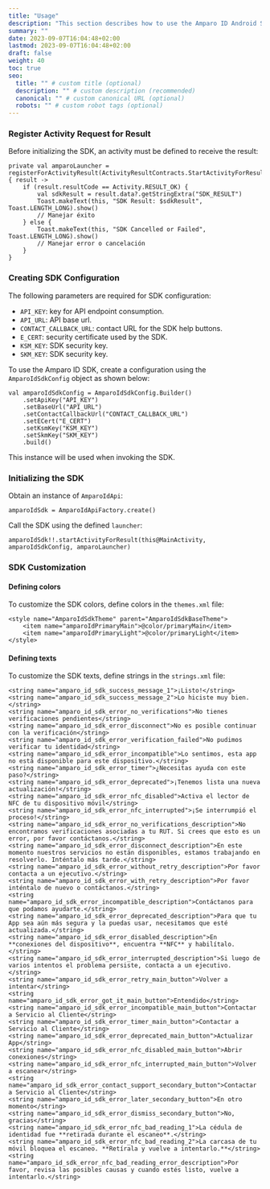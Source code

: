 ```yaml
---
title: "Usage"
description: "This section describes how to use the Amparo ID Android SDK."
summary: ""
date: 2023-09-07T16:04:48+02:00
lastmod: 2023-09-07T16:04:48+02:00
draft: false
weight: 40
toc: true
seo:
  title: "" # custom title (optional)
  description: "" # custom description (recommended)
  canonical: "" # custom canonical URL (optional)
  robots: "" # custom robot tags (optional)
---
```

### Register Activity Request for Result

Before initializing the SDK, an activity must be defined to receive the result:
```
private val amparoLauncher = registerForActivityResult(ActivityResultContracts.StartActivityForResult()) { result ->
    if (result.resultCode == Activity.RESULT_OK) {
        val sdkResult = result.data?.getStringExtra("SDK_RESULT")
        Toast.makeText(this, "SDK Result: $sdkResult", Toast.LENGTH_LONG).show()
        // Manejar éxito
    } else {
        Toast.makeText(this, "SDK Cancelled or Failed", Toast.LENGTH_LONG).show()
        // Manejar error o cancelación
    }
}
```

### Creating SDK Configuration

The following parameters are required for SDK configuration:
- `API_KEY`: key for API endpoint consumption.
- `API_URL`: API base url.
- `CONTACT_CALLBACK_URL`: contact URL for the SDK help buttons.
- `E_CERT`: security certificate used by the SDK.
- `KSM_KEY`: SDK security key.
- `SKM_KEY`: SDK security key.

To use the Amparo ID SDK, create a configuration using the `AmparoIdSdkConfig` object as shown
below:

```
val amparoIdSdkConfig = AmparoIdSdkConfig.Builder()
    .setApiKey("API_KEY")
    .setBaseUrl("API_URL")
    .setContactCallbackUrl("CONTACT_CALLBACK_URL")
    .setECert("E_CERT")
    .setKsmKey("KSM_KEY")
    .setSkmKey("SKM_KEY")
    .build()
```

This instance will be used when invoking the SDK.

### Initializing the SDK

Obtain an instance of `AmparoIdApi`:
```
amparoIdSdk = AmparoIdApiFactory.create()
```
Call the SDK using the defined `launcher`:
```
amparoIdSdk!!.startActivityForResult(this@MainActivity, amparoIdSdkConfig, amparoLauncher)
```



### SDK Customization

#### Defining colors

To customize the SDK colors, define colors in the `themes.xml` file:
```
<style name="AmparoIdSdkTheme" parent="AmparoIdSdkBaseTheme">
    <item name="amparoIdPrimaryMain">@color/primaryMain</item>
    <item name="amparoIdPrimaryLight">@color/primaryLight</item>
</style>
```

#### Defining texts

To customize the SDK texts, define strings in the `strings.xml` file:
```
<string name="amparo_id_sdk_success_message_1">¡Listo!</string>
<string name="amparo_id_sdk_success_message_2">Lo hiciste muy bien.</string>
<string name="amparo_id_sdk_error_no_verifications">No tienes verificaciones pendientes</string>
<string name="amparo_id_sdk_error_disconnect">No es posible continuar con la verificación</string>
<string name="amparo_id_sdk_error_verification_failed">No pudimos verificar tu identidad</string>
<string name="amparo_id_sdk_error_incompatible">Lo sentimos, esta app no está disponible para este dispositivo.</string>
<string name="amparo_id_sdk_error_timer">¿Necesitas ayuda con este paso?</string>
<string name="amparo_id_sdk_error_deprecated">¡Tenemos lista una nueva actualización!</string>
<string name="amparo_id_sdk_error_nfc_disabled">Activa el lector de NFC de tu dispositivo móvil</string>
<string name="amparo_id_sdk_error_nfc_interrupted">¡Se interrumpió el proceso!</string>
<string name="amparo_id_sdk_error_no_verifications_description">No encontramos verificaciones asociadas a tu RUT. Si crees que esto es un error, por favor contáctanos.</string>
<string name="amparo_id_sdk_error_disconnect_description">En este momento nuestros servicios no están disponibles, estamos trabajando en resolverlo. Inténtalo más tarde.</string>
<string name="amparo_id_sdk_error_without_retry_description">Por favor contacta a un ejecutivo.</string>
<string name="amparo_id_sdk_error_with_retry_description">Por favor inténtalo de nuevo o contáctanos.</string>
<string name="amparo_id_sdk_error_incompatible_description">Contáctanos para que podamos ayudarte.</string>
<string name="amparo_id_sdk_error_deprecated_description">Para que tu App sea aún más segura y la puedas usar, necesitamos que esté actualizada.</string>
<string name="amparo_id_sdk_error_disabled_description">En **conexiones del dispositivo**, encuentra **NFC** y habilítalo.</string>
<string name="amparo_id_sdk_error_interrupted_description">Si luego de varios intentos el problema persiste, contacta a un ejecutivo.</string>
<string name="amparo_id_sdk_error_retry_main_button">Volver a intentar</string>
<string name="amparo_id_sdk_error_got_it_main_button">Entendido</string>
<string name="amparo_id_sdk_error_incompatible_main_button">Contactar a Servicio al Cliente</string>
<string name="amparo_id_sdk_error_timer_main_button">Contactar a Servicio al Cliente</string>
<string name="amparo_id_sdk_error_deprecated_main_button">Actualizar App</string>
<string name="amparo_id_sdk_error_nfc_disabled_main_button">Abrir conexiones</string>
<string name="amparo_id_sdk_error_nfc_interrupted_main_button">Volver a escanear</string>
<string name="amparo_id_sdk_error_contact_support_secondary_button">Contactar a Servicio al Cliente</string>
<string name="amparo_id_sdk_error_later_secondary_button">En otro momento</string>
<string name="amparo_id_sdk_error_dismiss_secondary_button">No, gracias</string>
<string name="amparo_id_sdk_error_nfc_bad_reading_1">La cédula de identidad fue **retirada durante el escaneo**.</string>
<string name="amparo_id_sdk_error_nfc_bad_reading_2">La carcasa de tu móvil bloquea el escaneo. **Retírala y vuelve a intentarlo.**</string>
<string name="amparo_id_sdk_error_nfc_bad_reading_error_description">Por favor, revisa las posibles causas y cuando estés listo, vuelve a intentarlo.</string>
```

